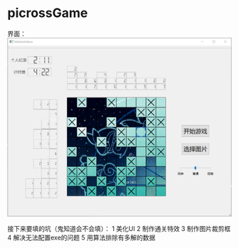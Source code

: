 # picrossGame
界面：
![image](https://github.com/NJULeafeon/picrossGame/raw/master/demo.png)

接下来要填的坑（鬼知道会不会填）：
1 美化UI
2 制作通关特效
3 制作图片裁剪框
4 解决无法配置exe的问题
5 用算法排除有多解的数据

